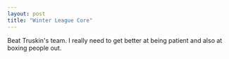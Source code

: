 ```yaml
---
layout: post
title: "Winter League Core"
---
```


Beat Truskin's team. I really need to get better at being patient and also at boxing people out.
